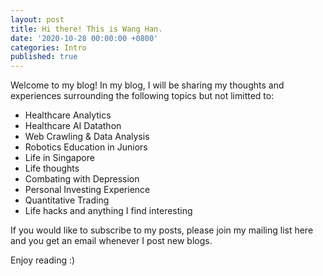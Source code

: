 ```yaml
---
layout: post
title: Hi there! This is Wang Han.
date: '2020-10-28 00:00:00 +0800'
categories: Intro
published: true
---
```

Welcome to my blog! In my blog, I will be sharing my thoughts and experiences surrounding the following topics but not limitted to:

- Healthcare Analytics
- Healthcare AI Datathon
- Web Crawling & Data Analysis
- Robotics Education in Juniors
- Life in Singapore
- Life thoughts
- Combating with Depression
- Personal Investing Experience
- Quantitative Trading
- Life hacks and anything I find interesting

If you would like to subscribe to my posts, please join my mailing list here and you get an email whenever I post new blogs.

Enjoy reading :)